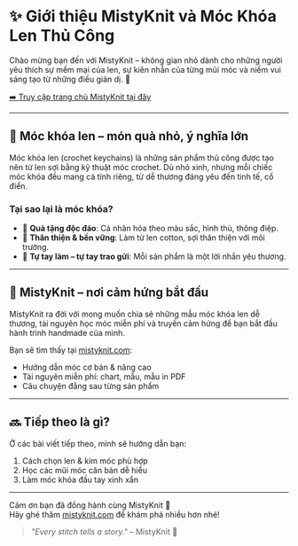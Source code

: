# ✨ Giới thiệu MistyKnit và Móc Khóa Len Thủ Công

Chào mừng bạn đến với MistyKnit – không gian nhỏ dành cho những người yêu thích sự mềm mại của len, sự kiên nhẫn của từng mũi móc và niềm vui sáng tạo từ những điều giản dị. 💖

[➡️ Truy cập trang chủ MistyKnit tại đây](https://mistyknit.com/)

---

## 🧶 Móc khóa len – món quà nhỏ, ý nghĩa lớn

Móc khóa len (crochet keychains) là những sản phẩm thủ công được tạo nên từ len sợi bằng kỹ thuật móc crochet. Dù nhỏ xinh, nhưng mỗi chiếc móc khóa đều mang cá tính riêng, từ dễ thương đáng yêu đến tinh tế, cổ điển.

### Tại sao lại là móc khóa?

- 🎁 **Quà tặng độc đáo**: Cá nhân hóa theo màu sắc, hình thù, thông điệp.
- 🌱 **Thân thiện & bền vững**: Làm từ len cotton, sợi thân thiện với môi trường.
- 🧵 **Tự tay làm – tự tay trao gửi**: Mỗi sản phẩm là một lời nhắn yêu thương.

---

## 🌸 MistyKnit – nơi cảm hứng bắt đầu

MistyKnit ra đời với mong muốn chia sẻ những mẫu móc khóa len dễ thương, tài nguyên học móc miễn phí và truyền cảm hứng để bạn bắt đầu hành trình handmade của mình.

Bạn sẽ tìm thấy tại [mistyknit.com](https://mistyknit.com/):

- Hướng dẫn móc cơ bản & nâng cao
- Tài nguyên miễn phí: chart, mẫu, mẫu in PDF
- Câu chuyện đằng sau từng sản phẩm

---

## 🔜 Tiếp theo là gì?

Ở các bài viết tiếp theo, mình sẽ hướng dẫn bạn:

1. Cách chọn len & kim móc phù hợp
2. Học các mũi móc căn bản dễ hiểu
3. Làm móc khóa đầu tay xinh xắn

---

Cảm ơn bạn đã đồng hành cùng MistyKnit 💫  
Hãy ghé thăm [mistyknit.com](https://mistyknit.com/) để khám phá nhiều hơn nhé!

> *"Every stitch tells a story."* – MistyKnit 🧶
